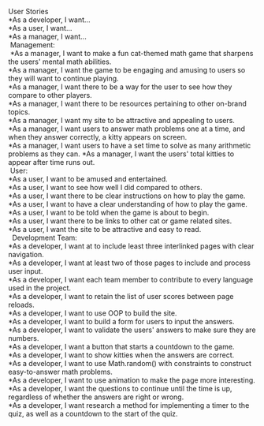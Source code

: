 User Stories<br>
*As a developer, I want...<br>
*As a user, I want...<br>
*As a manager, I want...<br>
​
Management:<br>
​
*As a manager, I want to make a fun cat-themed math game that sharpens the users' mental math abilities.<br>
*As a manager, I want the game to be engaging and amusing to users so they will want to continue playing.<br>
*As a manager, I want there to be a way for the user to see how they compare to other players.<br>
*As a manager, I want there to be resources pertaining to other on-brand topics.<br>
*As a manager, I want my site to be attractive and appealing to users.<br>
*As a manager, I want users to answer math problems one at a time, and when they answer correctly, a kitty appears on screen.<br>
*As a manager, I want users to have a set time to solve as many arithmetic problems as they can.
*As a manager, I want the users' total kitties to appear after time runs out.<br>
​
User:<br>
*As a user, I want to be amused and entertained.<br>
*As a user, I want to see how well I did compared to others.<br>
*As a user, I want there to be clear instructions on how to play the game.<br>
*As a user, I want to have a clear understanding of how to play the game.<br>
*As a user, I want to be told when the game is about to begin.<br>
*As a user, I want there to be links to other cat or game related sites.<br>
*As a user, I want the site to be attractive and easy to read.<br>
​
​
Development Team:<br>
*As a developer, I want at to include least three interlinked pages with clear navigation.<br>
*As a developer, I want at least two of those pages to include and process user input.<br>
*As a developer, I want each team member to contribute to every language used in the project.<br>
*As a developer, I want to retain the list of user scores between page reloads.<br>
*As a developer, I want to use OOP to build the site.<br>
*As a developer, I want to build a form for users to input the answers.<br>
*As a developer, I want to validate the users' answers to make sure they are numbers.<br>
*As a developer, I want a button that starts a countdown to the game.<br>
*As a developer, I want to show kitties when the answers are correct.<br>
*As a developer, I want to use Math.random() with constraints to construct easy-to-answer math problems.<br>
*As a developer, I want to use animation to make the page more interesting.<br>
*As a developer, I want the questions to continue until the time is up, regardless of whether the answers are right or wrong.<br>
*As a developer, I want research a method for implementing a timer to the quiz, as well as a countdown to the start of the quiz.<br>
